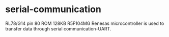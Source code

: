 # serial-communication
RL78/G14 pin 80 ROM 128KB R5F104MG Renesas microcontroller is used to transfer data through serial communication-UART.
